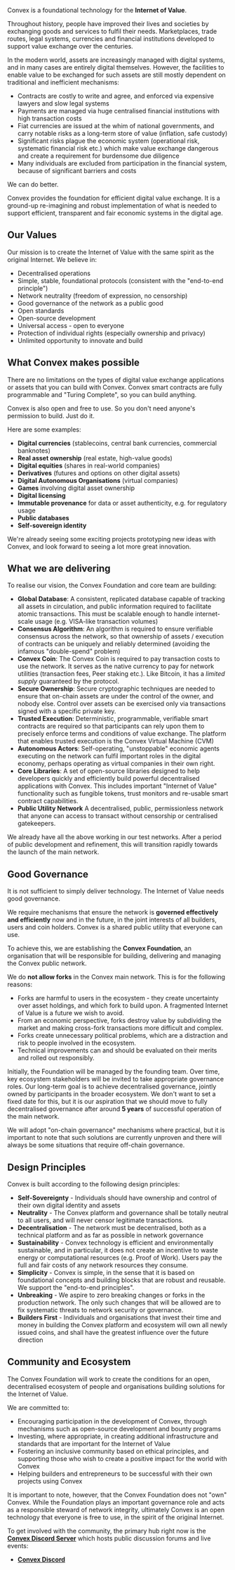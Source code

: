 Convex is a foundational technology for the **Internet of Value**.

Throughout history, people have improved their lives and societies by exchanging goods and services to fulfil their needs. Marketplaces, trade routes, legal systems, currencies and financial institutions developed to support value exchange over the centuries.

In the modern world, assets are increasingly managed with digital systems, and in many cases are entirely digital themselves. However, the facilities to enable value to be exchanged for such assets are still mostly dependent on traditional and inefficient mechanisms:

- Contracts are costly to write and agree, and enforced via expensive lawyers and slow legal systems
- Payments are managed via huge centralised financial institutions with high transaction costs
- Fiat currencies are issued at the whim of national governments, and carry notable risks as a long-term store of value (inflation, safe custody)
- Significant risks plague the economic system (operational risk, systematic financial risk etc.) which make value exchange dangerous and create a requirement for burdensome due diligence
- Many individuals are excluded from participation in the financial system, because of significant barriers and costs

We can do better.

Convex provides the foundation for efficient digital value exchange. It is a ground-up re-imagining and robust implementation of what is needed to support efficient, transparent and fair economic systems in the digital age.

## Our Values

Our mission is to create the Internet of Value with the same spirit as the original Internet. We believe in:

- Decentralised operations
- Simple, stable, foundational protocols (consistent with the "end-to-end principle")
- Network neutrality (freedom of expression, no censorship)
- Good governance of the network as a public good
- Open standards
- Open-source development
- Universal access - open to everyone
- Protection of individual rights (especially ownership and privacy)
- Unlimited opportunity to innovate and build

## What Convex makes possible

There are no limitations on the types of digital value exchange applications or assets that you can build with Convex. Convex smart contracts are fully programmable and "Turing Complete", so you can build anything.

Convex is also open and free to use. So you don't need anyone's permission to build. Just do it.

Here are some examples:

- **Digital currencies** (stablecoins, central bank currencies, commercial banknotes)
- **Real asset ownership** (real estate, high-value goods)
- **Digital equities** (shares in real-world companies)
- **Derivatives** (futures and options on other digital assets)
- **Digital Autonomous Organisations** (virtual companies)
- **Games** involving digital asset ownership
- **Digital licensing**
- **Immutable provenance** for data or asset authenticity, e.g. for regulatory usage
- **Public databases**
- **Self-sovereign identity**

We're already seeing some exciting projects prototyping new ideas with Convex, and look forward to seeing a lot more great innovation.

## What we are delivering

To realise our vision, the Convex Foundation and core team are building:

* **Global Database**: A consistent, replicated database capable of tracking all assets in circulation, and public information required to facilitate atomic transactions. This must be scalable enough to handle internet-scale usage (e.g. VISA-like transaction volumes)
* **Consensus Algorithm**: An algorithm is required to ensure verifiable consensus across the network, so that ownership of assets / execution of contracts can be uniquely and reliably determined (avoiding the infamous "double-spend" problem)
* **Convex Coin**: The Convex Coin is required to pay transaction costs to use the network. It serves as the native currency to pay for network utilities (transaction fees, Peer staking etc.). Like Bitcoin, it has a *limited supply* guaranteed by the protocol.
* **Secure Ownership**: Secure cryptographic techniques are needed to ensure that on-chain assets are under the control of the owner, and nobody else. Control over assets can be exercised only via transactions signed with a specific private key.
* **Trusted Execution**: Deterministic, programmable, verifiable smart contracts are required so that participants can rely upon them to precisely enforce terms and conditions of value exchange. The platform that enables trusted execution is the Convex Virtual Machine (CVM)
* **Autonomous Actors**: Self-operating, "unstoppable" economic agents executing on the network can fulfil important roles in the digital economy, perhaps operating as virtual companies in their own right.
* **Core Libraries**: A set of open-source libraries designed to help developers quickly and efficiently build powerful decentralised applications with Convex. This includes important "Internet of Value" functionality such as fungible tokens, trust monitors and re-usable smart contract capabilities.
* **Public Utility Network** A decentralised, public, permissionless network that anyone can access to transact without censorship or centralised gatekeepers.

We already have all the above working in our test networks. After a period of public development and refinement, this will transition rapidly towards the launch of the main network.

## Good Governance

It is not sufficient to simply deliver technology. The Internet of Value needs good governance.

We require mechanisms that ensure the network is **governed effectively and efficiently** now and in the future, in the joint interests of all builders, users and coin holders. Convex is a shared public utility that everyone can use.

To achieve this, we are establishing the **Convex Foundation**, an organisation that will be responsible for building, delivering and managing the Convex public network.

We do **not allow forks** in the Convex main network. This is for the following reasons:

- Forks are harmful to users in the ecosystem - they create uncertainty over asset holdings, and which fork to build upon. A fragmented Internet of Value is a future we wish to avoid.
- From an economic perspective, forks destroy value by subdividing the market and making cross-fork transactions more difficult and complex.
- Forks create unnecessary political problems, which are a distraction and risk to people involved in the ecosystem.
- Technical improvements can and should be evaluated on their merits and rolled out responsibly.

Initially, the Foundation will be managed by the founding team. Over time, key ecosystem stakeholders will be invited to take appropriate governance roles. Our long-term goal is to achieve decentralised governance, jointly owned by participants in the broader ecosystem. We don't want to set a fixed date for this, but it is our aspiration that we should move to fully decentralised governance after around **5 years** of successful operation of the main network.

We will adopt "on-chain governance" mechanisms where practical, but it is important to note that such solutions are currently unproven and there will always be some situations that require off-chain governance.

## Design Principles

Convex is built according to the following design principles:

* **Self-Sovereignty** - Individuals should have ownership and control of their own digital identity and assets
* **Neutrality** - The Convex platform and governance shall be totally neutral to all users, and will never censor legitimate transactions.
* **Decentralisation** - The network must be decentralised, both as a technical platform and as far as possible in network governance
* **Sustainability** - Convex technology is efficient and environmentally sustainable, and in particular, it does not create an incentive to waste energy or computational resources (e.g. Proof of Work). Users pay the full and fair costs of any network resources they consume.
* **Simplicity** - Convex is simple, in the sense that it is based on foundational concepts and building blocks that are robust and reusable. We support the "end-to-end principles".
* **Unbreaking** - We aspire to zero breaking changes or forks in the production network. The only such changes that will be allowed are to fix systematic threats to network security or governance.
* **Builders First** - Individuals and organisations that invest their time and money in building the Convex platform and ecosystem will own all newly issued coins, and shall have the greatest influence over the future direction

## Community and Ecosystem

The Convex Foundation will work to create the conditions for an open, decentralised ecosystem of people and organisations building solutions for the Internet of Value.

We are committed to:

- Encouraging participation in the development of Convex, through mechanisms such as open-source development and bounty programs
- Investing, where appropriate, in creating additional infrastructure and standards that are important for the Internet of Value
- Fostering an inclusive community based on ethical principles, and supporting those who wish to create a positive impact for the world with Convex
- Helping builders and entrepreneurs to be successful with their own projects using Convex

It is important to note, however, that the Convex Foundation does not "own" Convex. While the Foundation plays an important governance role and acts as a responsible steward of network integrity, ultimately Convex is an open technology that everyone is free to use, in the spirit of the original Internet.

To get involved with the community, the primary hub right now is the [**Convex Discord Server**](https://discord.gg/fsnCxEM) which hosts public discussion forums and live events:

- [**Convex Discord**](https://discord.gg/fsnCxEM) 